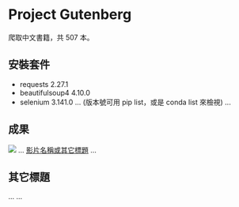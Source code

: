 # Project Gutenberg
爬取中文書籍，共 507 本。

## 安裝套件
- requests           2.27.1
- beautifulsoup4     4.10.0
- selenium           3.141.0
...
(版本號可用 pip list，或是 conda list 來檢視)
...

## 成果
![](執行過程的擷圖或說明圖片)
...
[影片名稱或其它標題](你的影片連結)
...

## 其它標題
...
...
